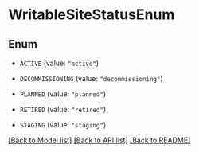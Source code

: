 # WritableSiteStatusEnum

## Enum


* `ACTIVE` (value: `"active"`)

* `DECOMMISSIONING` (value: `"decommissioning"`)

* `PLANNED` (value: `"planned"`)

* `RETIRED` (value: `"retired"`)

* `STAGING` (value: `"staging"`)


[[Back to Model list]](../README.md#documentation-for-models) [[Back to API list]](../README.md#documentation-for-api-endpoints) [[Back to README]](../README.md)


